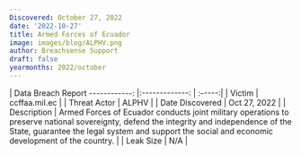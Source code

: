```yaml
---
Discovered: October 27, 2022
date: '2022-10-27'
title: Armed Forces of Ecuador
image: images/blog/ALPHV.png
author: Breachsense Support
draft: false
yearmonths: 2022/october
---
```



| Data Breach Report
------------:     |:-------------:    | :-----:|
| Victim      | ccffaa.mil.ec      | 
| Threat Actor      | ALPHV      | 
| Date Discovered      | Oct 27, 2022      | 
| Description      | Armed Forces of Ecuador conducts joint military operations to preserve national sovereignty, defend the integrity and independence of the State, guarantee the legal system and support the social and economic development of the country.      | 
| Leak Size      | N/A      | 

